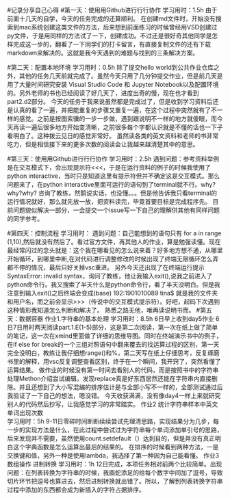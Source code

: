 #记录分享自己心得
#第一天：使⽤用Github进⾏行行协作
学习用时：1.5h
由于前面十几天的自学，今天的任务完成的还算顺利。
在创建md文件时，开始没有搜索到mac系统创建这类文件的方法，后来想到前面练习的时候曾经用VSD创建过py文件，于是用同样的方法试了一下，创建成功。不过还是很好奇其他同学是怎样完成这一步的，翻看了一下同学们的打卡留言，有直接复制文件的还有下载markdown来解决的。这就是我今天遇到的难题与找到的三条解决方案。

#第二天：配置本地环境
学习用时：0.5h
除了提交hello world到公共作业仓库之外，其他的任务几天前就完成了。虽然今天只用了几分钟提交作业，但是前几天是用了大量时间研究安装 Visual Studio Code 和
Jupyter Notebook以及配置环境的。另外老师的书也已经阅读了好几天了，进度出奇的慢，现在也才看到part2.d2部分。
今天的任务于我来说虽然都是完成过了，但是收到学习资料后还是认真的看了一遍，并把能重复的步骤又重复一遍，在这个过程中突然就有了不一样的感觉。之前是按图索骥的一步一步做，遇到跟说明不一样的地方就傻眼，而今天再读一遍后很多地方开始变清晰，之前很多每个字都认识就是不懂的话也一下子看明白了。这种拨云见日的感觉非常好。
虽然读各类的英文资料和老师的书非常吃力，但是相信接下来的更多次数的阅读会让我越来越清楚其中的意思。

#第三天：使⽤用Github进⾏行行协作
学习用时：2.5h
遇到问题：参考资料举例是在交互模式下，会出现提示符<<<，于是在运行资料的例子的时候我使用了python interactive，当时只是知道这里有提示符但并不确定这是交互模式。那么问题来了，在python interactive里面可运行的语句到了terminal就不行。why?why?why?
咨询了教练，然鹅说实话，也没懂。。。但是他告诉我只看terminal的运行情况就好，那么就先放一放，把资料读完，毕竟首要目标是完成程序先。
目前问题貌似解决一部分，一会提交一个issue写一下自己的理解供其他有同样问题的同学参考。

#第四天：控制流程
学习用时：
遇到问题：自己能想到的语句只有 for a in range (1,10),然后就没有然后了。看过官方文件，再其他人的作业，算是勉强读懂。现在最经常闪过的念头就是：这个我在哪看见的怎么说来着？好多地方想不通，从哪里开始循环，到哪里中断,在对代码进行调整修改的时候出现了终端无限循环怎么弄都不停的情况，最后只好关掉vsc重进。
另外今天还出现了在终端运行提示SyntaxError: invalid syntax，询问了教练，他让我输入exit(),说我之前进入了python命令行。我又搜索了半天什么是python命令行，看了半天没明白。但是我注意到输入exit()之后终端会变成(base) 192:1901010089 tina$ 就是我的文件夹和用户名，而之前会显示>>>（传说中的交互模式提示符）。好吧，起码下次遇到这种情形我知道怎么判断和解决了。
熟悉之路无他，唯再读说明书而。
#第五天：数据容器
作业1.字符串的基本处理 
学习用时：8.5h
    6日早上收到day5作业
    6日7日用时两天阅读part.1.E(1-5)部分，这是第二次阅读，第一次在纸上做了简单的笔记，这一次在xmind里面做了详细的思维导图。同时在终端演示书中的例子，在if else for break的一个三组对照语句中翻来覆去的找运算过程的区别，第一天完全没明白，教练让我仔细想range()和%，第二天写在纸上仔细思考，反复琢磨书里的解释，用vsc反复调整查看区别，终于在一个瞬间，我开窍了，突然看懂了运算结果。
    做作业的时候没有第一时间去看别人的代码，而是按照书中的字符串处理Methon介绍尝试编辑，发现replace真是好东西居然还能在字符串内直接删除。并且还想到了大小写混编的排序估计是与全部小写不一样的，全部测试通过后我验证了一下自己的想法，嗯没错。
    今天收获满满，没有像day4一样上来就研究别人的代码然后抄写，让我感觉学习的非常踏实。
作业2 统计字符串样本中英文单词出现次数  
学习用时：5h 
    9-11日零碎时间断断续续尝试先理清思路，实现结果分为几步，每一步的实现方法是什么，在此过程中尝试过为字符串每个单词添加单引号的思路，后来发现并不需要，虽然使用count.setdefault（）达到目的，但是并没有真正明白这个字典函数是怎么运算出最后的结果的。
    在排序的时候看到两种方法，一是交换键和值，另外一种是使用lambda，我选择了第一种因为自己能看懂。
作业3 数组操作 进制转换
学习用时：1h
    12日完成，本项任务相对前两个比较简单。出现问题：在列表转换为字符串的时候，我画蛇添足的给每个数字中间加了逗号，导致切片环节把逗号也算进去，然后进制转换就出错了。所以，了解到列表转换字符串过程中添加的东西都会成为新插入的字符占据排序。

